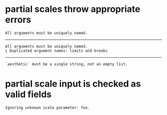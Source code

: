 # partial scales throw appropriate errors

    All arguments must be uniquely named.

---

    All arguments must be uniquely named.
    i Duplicated argument names: limits and breaks

---

    `aesthetic` must be a single string, not an empty list.

# partial scale input is checked as valid fields

    Ignoring unknown scale parameter: foo.

